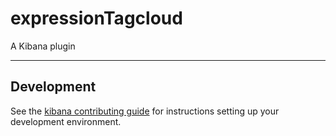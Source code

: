 # expressionTagcloud

A Kibana plugin

---

## Development

See the [kibana contributing guide](https://github.com/elastic/kibana/blob/master/CONTRIBUTING.md) for instructions setting up your development environment.
